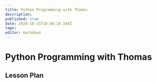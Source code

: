 ```yaml
---
title: Python Programming with Thomas
description: 
published: true
date: 2020-10-15T18:56:14.544Z
tags: 
editor: markdown
---
```


# Python Programming with Thomas

## Lesson Plan